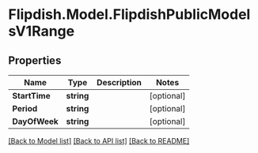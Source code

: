 # Flipdish.Model.FlipdishPublicModelsV1Range
## Properties

Name | Type | Description | Notes
------------ | ------------- | ------------- | -------------
**StartTime** | **string** |  | [optional] 
**Period** | **string** |  | [optional] 
**DayOfWeek** | **string** |  | [optional] 

[[Back to Model list]](../README.md#documentation-for-models) [[Back to API list]](../README.md#documentation-for-api-endpoints) [[Back to README]](../README.md)

